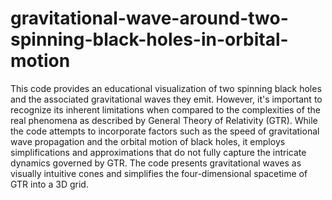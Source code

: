# gravitational-wave-around-two-spinning-black-holes-in-orbital-motion

This code provides an educational visualization of two spinning black holes and the associated gravitational waves they emit. However, it's important to recognize its inherent limitations when compared to the complexities of the real phenomena as described by General Theory of Relativity (GTR). While the code attempts to incorporate factors such as the speed of gravitational wave propagation and the orbital motion of black holes, it employs simplifications and approximations that do not fully capture the intricate dynamics governed by GTR. The code presents gravitational waves as visually intuitive cones and simplifies the four-dimensional spacetime of GTR into a 3D grid.
